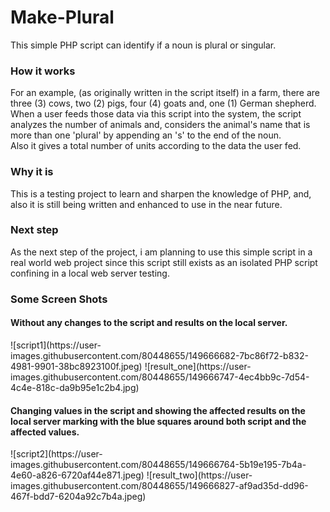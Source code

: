 # Make-Plural
This simple PHP script can identify if a noun is plural or singular.

<h3> How it works </h3>

For an example, (as originally written in the script itself) in a farm, there are three (3) cows, two (2) pigs, four (4) goats and, one (1) German shepherd. 
When a user feeds those data via this script into the system, the script analyzes the number of animals and, 
considers the animal's name that is more than one 'plural' by appending an 's' to the end of the noun.  
Also it gives a total number of units according to the data the user fed.

<h3> Why it is </h3>

This is a testing project to learn and sharpen the knowledge of PHP, and, also it is still being written and enhanced
to use in the near future. 

<h3> Next step </h3>

As the next step of the project, i am planning to use this simple script in a real world web project since this script still exists as an isolated PHP script 
confining in a local web server testing. 

<h3> Some Screen Shots </h3>

<h4> Without any changes to the script and results on the local server. </h4>
![script1](https://user-images.githubusercontent.com/80448655/149666682-7bc86f72-b832-4981-9901-38bc8923100f.jpeg)
![result_one](https://user-images.githubusercontent.com/80448655/149666747-4ec4bb9c-7d54-4c4e-818c-da9b95e1c2b4.jpg)


<h4> Changing values in the script and showing the affected results on the local server marking with the blue squares around both script and the affected values. </h4> 
![script2](https://user-images.githubusercontent.com/80448655/149666764-5b19e195-7b4a-4e60-a826-6720af44e871.jpeg)
![result_two](https://user-images.githubusercontent.com/80448655/149666827-af9ad35d-dd96-467f-bdd7-6204a92c7b4a.jpeg)



